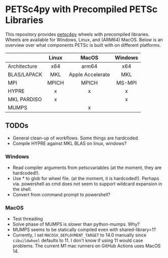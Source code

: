 # PETSc4py with Precompiled PETSc Libraries

This repository provides [petsc4py](https://petsc.org/main/petsc4py/reference/petsc4py.html) wheels with precompiled libraries. Wheels are available for Windows, Linux, and (ARM64) MacOS. Below is an overview over what components PETSc is built with on different platforms.


|               | Linux      | MacOS     | Windows   |
|:--------------|:----------:|:---------:|:---------:|
| Architecture  | x64        | arm64     | x64       |
| BLAS/LAPACK   | MKL        | Apple Accelerate | MKL |
| MPI           | MPICH      | MPICH     | MS-MPI    |
| HYPRE         | x          | x         | x         |
| MKL PARDISO   | x          |           | x         |
| MUMPS         |            | x         |           |


## TODOs

- General clean-up of workflows. Some things are hardcoded.
- Compile HYPRE against MKL BLAS on linux, windows?

### Windows
- Read compiler arguments from petscvariables (at the moment, they are hardcoded!).
- Use * to glob for wheel file. (at the moment, it is hardcoded!). Perhaps via. powershell as cmd does not seem to support wildcard expansion in the shell.
- Convert from command prompt to powershell?

### MacOS
- Test threading
- Solve phase of MUMPS is slower than python-mumps. Why?
- MUMPS seems to be statically compiled even with shared-library=1?
- Currently, I set `MACOSX_DEPLOYMENT_TARGET` to 14.0 manually since `cibuildwheel` defaults to 11. I don't know if using 11 would case problems. The current M1 mac runners on GitHub Actions uses MacOS 14.
